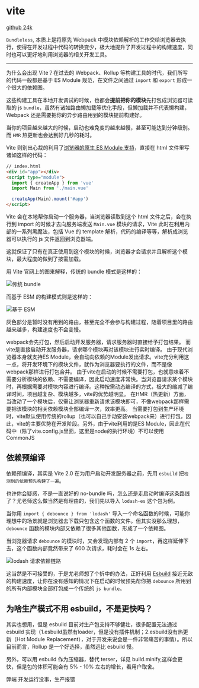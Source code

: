 
# vite

[github 24k](https://github.com/vitejs/vite)

`Bundleless`, 本质上是将原先 Webpack 中模块依赖解析的工作交给浏览器去执行，使得在开发过程中代码的转换变少，极大地提升了开发过程中的构建速度，同时也可以更好地利用浏览器的相关开发工具。

---------


为什么会出现 Vite？在过去的 Webpack、Rollup 等构建工具的时代，我们所写的代码一般都是基于 ES Module 规范，在文件之间通过 `import` 和 `export` 形成一个很大的依赖图。

这些构建工具在本地开发调试的时候，也都会**提前把你的模块**先打包成浏览器可读取的 js `bundle`，虽然有诸如路由懒加载等优化手段，但懒加载并不代表懒构建，Webpack 还是需要把你的异步路由用到的模块提前构建好。

当你的项目越来越大的时候，启动也难免变的越来越慢，甚至可能达到分钟级别。而 `HMR` 热更新也会达到好几秒的耗时。

Vite 则别出心裁的利用了[浏览器的原生 ES Module 支持](https://developer.mozilla.org/en-US/docs/Web/JavaScript/Guide/Modules)，直接在 html 文件里写诸如这样的代码：

```html
// index.html
<div id="app"></div>
<script type="module">
  import { createApp } from 'vue'
  import Main from './main.vue'

  createApp(Main).mount('#app')
</script>
```

Vite 会在本地帮你启动一个服务器，当浏览器读取到这个 html 文件之后，会在执行到 import 的时候才去向服务端发送 `Main.vue` 模块的请求，Vite 此时在利用内部的一系列黑魔法，包括 Vue 的 template 解析，代码的编译等等，解析成浏览器可以执行的 js 文件返回到浏览器端。

这就保证了只有在真正使用到这个模块的时候，浏览器才会请求并且解析这个模块，最大程度的做到了按需加载。

用 Vite 官网上的图来解释，传统的 bundle 模式是这样的：

![传统 bundle](https://p3-juejin.byteimg.com/tos-cn-i-k3u1fbpfcp/e1c187722cd9405687c6c0ff40b54b9b~tplv-k3u1fbpfcp-zoom-1.image)

而基于 ESM 的构建模式则是这样的：

![基于 ESM](https://p3-juejin.byteimg.com/tos-cn-i-k3u1fbpfcp/af2907c55cdb4fedadf8e604907ddc57~tplv-k3u1fbpfcp-zoom-1.image)

灰色部分是暂时没有用到的路由，甚至完全不会参与构建过程，随着项目里的路由越来越多，构建速度也不会变慢。

webpack会先打包，然后启动开发服务器，请求服务器时直接给予打包结果。
而vite是直接启动开发服务器，请求哪个模块再对该模块进行实时编译。
由于现代浏览器本身就支持ES Module，会自动向依赖的Module发出请求。vite充分利用这一点，将开发环境下的模块文件，就作为浏览器要执行的文件，而不是像webpack那样进行打包合并。
由于vite在启动的时候不需要打包，也就意味着不需要分析模块的依赖、不需要编译，因此启动速度非常快。当浏览器请求某个模块时，再根据需要对模块内容进行编译。这种按需动态编译的方式，极大的缩减了编译时间，项目越复杂、模块越多，vite的优势越明显。
在HMR（热更新）方面，当改动了一个模块后，仅需让浏览器重新请求该模块即可，不像webpack那样需要把该模块的相关依赖模块全部编译一次，效率更高。
当需要打包到生产环境时，vite默认使用传统的rollup（也可以自己手动安装webpack来）进行打包，因此，vite的主要优势在开发阶段。另外，由于vite利用的是ES Module，因此在代码中（除了vite.config.js里面，这里是node的执行环境）不可以使用 CommonJS





## 依赖预编译

依赖预编译，其实是 Vite 2.0 在为用户启动开发服务器之前，先用 `esbuild` 把`检测到的依赖预先构建了一遍`。

也许你会疑惑，不是一直说好的 no-bundle 吗，怎么还是走启动时编译这条路线了？尤老师这么做当然是有理由的，我们先以导入 `lodash-es` 这个包为例。

当你用 `import { debounce } from 'lodash'` 导入一个命名函数的时候，可能你理想中的场景就是浏览器去下载只包含这个函数的文件。但其实没那么理想，`debounce` 函数的模块内部又依赖了很多其他函数，形成了一个依赖图。

当浏览器请求 `debounce` 的模块时，又会发现内部有 2 个 `import`，再这样延伸下去，这个函数内部竟然带来了 600 次请求，耗时会在 1s 左右。

![lodash 请求依赖链路](https://p3-juejin.byteimg.com/tos-cn-i-k3u1fbpfcp/d9273fbf819c430ea0a44677c789cf6b~tplv-k3u1fbpfcp-zoom-1.image)

这当然是不可接受的，于是尤老师想了个折中的办法，正好利用 [Esbuild](https://github.com/evanw/esbuild) 接近无敌的构建速度，让你在没有感知的情况下在启动的时候预先帮你把 `debounce` 所用到的所有内部模块全部打包成一个传统的 `js bundle`。



## 为啥生产模式不用 esbuild，不是更快吗？

其实也想用，但是 esbuild 目前对生产包支持不够健壮，很多配置无法通过 esbuild 实现（1.esbuild虽然有loader，但是没有插件机制；2.esbuild没有热更新（Hot Module Replacement），对于开发来说会是一件非常痛苦的事情）。所以目前而言，Rollup 是一个好选择，虽然远比 esbuild 慢。

另外，可以用 esbuild 作为压缩器，替代 terser，详见 build.minify,这样会更快，但是包的体积可能会有 5% - 10% 左右的增长，看用户取舍。

弊端  开发运行没事，生产报错